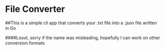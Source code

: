 # File Converter

##This is a simple cli app that converts your .txt file into a .json file written in Go

####Loool, sorry if the name was misleading, hopefully I can work on other conversion formats
